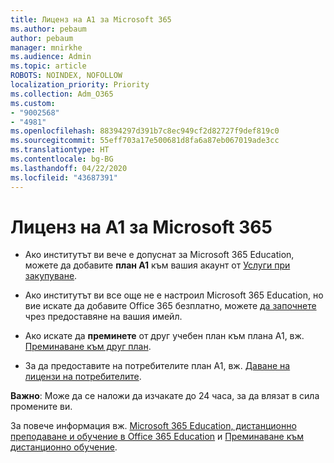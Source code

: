 ```yaml
---
title: Лиценз на А1 за Microsoft 365
ms.author: pebaum
author: pebaum
manager: mnirkhe
ms.audience: Admin
ms.topic: article
ROBOTS: NOINDEX, NOFOLLOW
localization_priority: Priority
ms.collection: Adm_O365
ms.custom:
- "9002568"
- "4981"
ms.openlocfilehash: 88394297d391b7c8ec949cf2d82727f9def819c0
ms.sourcegitcommit: 55eff703a17e500681d8fa6a87eb067019ade3cc
ms.translationtype: HT
ms.contentlocale: bg-BG
ms.lasthandoff: 04/22/2020
ms.locfileid: "43687391"
---
```

# <a name="a1-license-for-microsoft-365"></a>Лиценз на А1 за Microsoft 365


- Ако институтът ви вече е допуснат за Microsoft 365 Education, можете да добавите **план А1** към вашия акаунт от [Услуги при закупуване](https://docs.microsoft.com/microsoft-365/commerce/buy-another-subscription?view=o365-worldwide#buy-another-subscription). 

- Ако институтът ви все още не е настроил Microsoft 365 Education, но вие искате да добавите Office 365 безплатно, можете [да започнете](https://www.microsoft.com/education/products/office) чрез предоставяне на вашия имейл. 

- Ако искате да **преминете** от друг учебен план към плана А1, вж. [Преминаване към друг план](https://docs.microsoft.com/microsoft-365/commerce/subscriptions/switch-plans-manually). 

- За да предоставите на потребителите план А1, вж. [Даване на лицензи на потребителите](https://docs.microsoft.com/microsoft-365/admin/manage/assign-licenses-to-users). 

**Важно**: Може да се наложи да изчакате до 24 часа, за да влязат в сила промените ви. 

За повече информация вж. [Microsoft 365 Education, дистанционно преподаване и обучение в Office 365 Education](https://support.office.com/article/remote-teaching-and-learning-in-office-365-education-f651ccae-7b65-478b-8366-51bb884025c4) и [Преминаване към дистанционно обучение](https://www.microsoft.com/education/remote-learning). 
